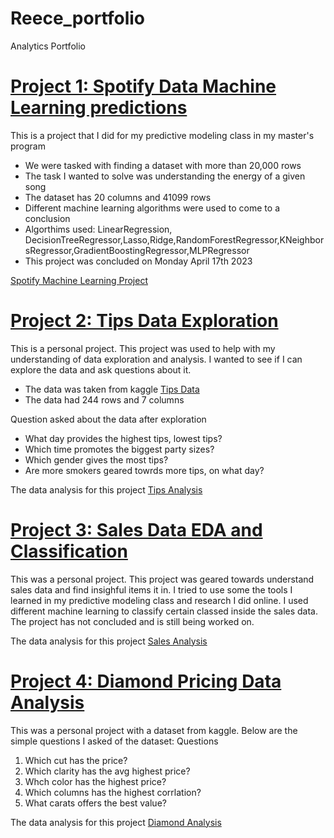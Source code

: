# Reece_portfolio
Analytics Portfolio 

# [Project 1: Spotify Data Machine Learning predictions](https://reecealbert.github.io/Reece_portfolio/)

This is a project that I did for my predictive modeling class in my master's program

* We were tasked with finding a dataset with more than 20,000 rows
* The task I wanted to solve was understanding the energy of a given song
* The dataset has 20 columns and 41099 rows
* Different machine learning algorithms were used to come to a conclusion
* Algorthims used: LinearRegression, DecisionTreeRegressor,Lasso,Ridge,RandomForestRegressor,KNeighborsRegressor,GradientBoostingRegressor,MLPRegressor
* This project was concluded on Monday April 17th 2023

[Spotify Machine Learning Project](https://www.kaggle.com/code/reecealbert23/spotify-dataset-analysis/edit/run/129348865)

# [Project 2: Tips Data Exploration](https://reecealbert.github.io/Reece_portfolio/)

This is a personal project. This project was used to help with my understanding of data exploration and analysis.
I wanted to see if I can explore the data and ask questions about it.

* The data was taken from kaggle [Tips Data](https://www.kaggle.com/datasets/jsphyg/tipping)
* The data had 244 rows and 7 columns

Question asked about the data after exploration
* What day provides the highest tips, lowest tips?
* Which time promotes the biggest party sizes?
* Which gender gives the most tips?
* Are more smokers geared towrds more tips, on what day?


The data analysis for this project [Tips Analysis](https://github.com/ReeceAlbert/Reece_portfolio/blob/main/tips%20analysis.ipynb)

# [Project 3: Sales Data EDA and Classification](https://reecealbert.github.io/Reece_portfolio)

This was a personal project. This project was geared towards understand sales data and find insighful items it in.
I tried to use some the tools I learned in my predictive modeling class and research I did online. 
I used different machine learning to classify certain classed inside the sales data.
The project has not concluded and is still being worked on.

The data analysis for this project [Sales Analysis](https://github.com/ReeceAlbert/Reece_portfolio/blob/main/Sales.ipynb)

# [Project 4: Diamond Pricing Data Analysis](https://reecealbert.github.io/Reece_portfolio)

This was a personal project with a dataset from kaggle.
Below are the simple questions I asked of the dataset:
Questions
1. Which cut has the price?
2. Which clarity has the avg highest price?
3. Whch color has the highest price?
4. Which columns has the highest corrlation?
5. What carats offers the best value?

The data analysis for this project [Diamond Analysis](https://github.com/ReeceAlbert/Reece_Portfolio.Python/blob/main/Diamond%20Price%20Analysis%20.ipynb)

